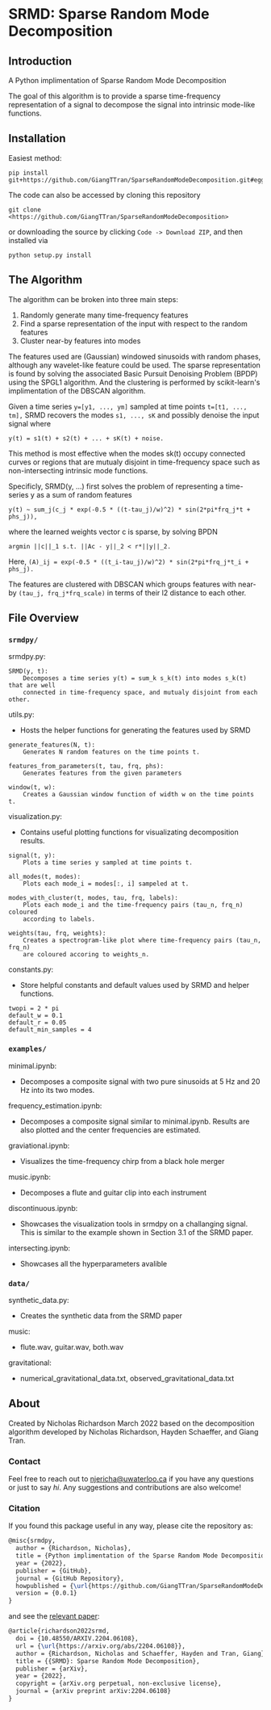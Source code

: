 # SRMD: Sparse Random Mode Decomposition

## Introduction

A Python implimentation of Sparse Random Mode Decomposition

The goal of this algorithm is to provide a sparse time-frequency representation
of a signal to decompose the signal into intrinsic mode-like functions.

## Installation

Easiest method:

```
pip install git+https://github.com/GiangTTran/SparseRandomModeDecomposition.git#egg=srmdpy
```

The code can also be accessed by cloning this repository

```
git clone <https://github.com/GiangTTran/SparseRandomModeDecomposition>
```

or downloading the source by clicking `Code -> Download ZIP`, and then installed via

```
python setup.py install
```

## The Algorithm

The algorithm can be broken into three main steps:
    
1. Randomly generate many time-frequency features
2. Find a sparse representation of the input with respect to the random features
3. Cluster near-by features into modes

The features used are (Gaussian) windowed sinusoids with random phases, although
any wavelet-like feature could be used. The sparse representation is found by
solving the associated Basic Pursuit Denoising Problem (BPDP) using the SPGL1
algorithm. And the clustering is performed by scikit-learn's implimentation of
the DBSCAN algorithm.

Given a time series ```y=[y1, ..., ym]``` sampled at time points ```t=[t1, ..., tm],```
SRMD recovers the modes ```s1, ..., sK``` and possibly denoise the input signal where

```y(t) = s1(t) + s2(t) + ... + sK(t) + noise.```

This method is most effective when the modes sk(t) occupy connected curves
or regions that are mutualy disjoint in time-frequency space such as
non-intersecting intrinsic mode functions.

Specificly, SRMD(y, ...) first solves the problem of representing a time-series
y as a sum of random features

```y(t) ~ sum_j(c_j * exp(-0.5 * ((t-tau_j)/w)^2) * sin(2*pi*frq_j*t + phs_j)),```

where the learned weights vector c is sparse, by solving BPDN

```argmin ||c||_1 s.t. ||Ac - y||_2 < r*||y||_2.```

Here, ```(A)_ij = exp(-0.5 * ((t_i-tau_j)/w)^2) * sin(2*pi*frq_j*t_i + phs_j).```

The features are clustered with DBSCAN which groups features with near-by
```(tau_j, frq_j*frq_scale)``` in terms of their l2 distance to each other.

## File Overview
###  ```srmdpy/```
srmdpy.py:
```
SRMD(y, t):
    Decomposes a time series y(t) = sum_k s_k(t) into modes s_k(t) that are well
    connected in time-frequency space, and mutualy disjoint from each other.
```
    
utils.py: 
- Hosts the helper functions for generating the features used by SRMD
```
generate_features(N, t):
    Generates N random features on the time points t.

features_from_parameters(t, tau, frq, phs):
    Generates features from the given parameters

window(t, w):
    Creates a Gaussian window function of width w on the time points t.
```

visualization.py:
- Contains useful plotting functions for visualizating decomposition results.
```
signal(t, y):
    Plots a time series y sampled at time points t.
    
all_modes(t, modes):
    Plots each mode_i = modes[:, i] sampeled at t.
    
modes_with_cluster(t, modes, tau, frq, labels):
    Plots each mode_i and the time-frequency pairs (tau_n, frq_n) coloured
    according to labels.
    
weights(tau, frq, weights):
    Creates a spectrogram-like plot where time-frequency pairs (tau_n, frq_n)
    are coloured accoring to weights_n.
```

constants.py:
- Store helpful constants and default values used by SRMD and helper functions.
```
twopi = 2 * pi
default_w = 0.1
default_r = 0.05
default_min_samples = 4
```
### ```examples/```

minimal.ipynb:
- Decomposes a composite signal with two pure sinusoids at 5 Hz and 20 Hz into its two modes.

frequency_estimation.ipynb:
- Decomposes a composite signal similar to minimal.ipynb. Results are also plotted and the center frequencies are estimated.

graviational.ipynb:
- Visualizes the time-frequency chirp from a black hole merger

music.ipynb:
- Decomposes a flute and guitar clip into each instrument

discontinuous.ipynb:
- Showcases the visualization tools in srmdpy on a challanging signal. This is similar to the example shown in Section 3.1 of the SRMD paper.

intersecting.ipynb:
- Showcases all the hyperparameters avalible

### ```data/```
synthetic_data.py:
- Creates the synthetic data from the SRMD paper

music:
- flute.wav, guitar.wav, both.wav

gravitational:
- numerical_gravitational_data.txt, observed_gravitational_data.txt

## About

Created by Nicholas Richardson March 2022 based on the decomposition algorithm
developed by Nicholas Richardson, Hayden Schaeffer, and Giang Tran.

### Contact

Feel free to reach out to njericha@uwaterloo.ca if you have any questions or
just to say *hi*. Any suggestions and contributions are also welcome!

### Citation
If you found this package useful in any way, please cite the repository as:

```latex
@misc{srmdpy,
  author = {Richardson, Nicholas},
  title = {Python implimentation of the Sparse Random Mode Decomposition algorithm},
  year = {2022},
  publisher = {GitHub},
  journal = {GitHub Repository},
  howpublished = {\url{https://github.com/GiangTTran/SparseRandomModeDecomposition}},
  version = {0.0.1}
}
```

and see the [relevant paper](https://arxiv.org/abs/2204.06108):

```latex
@article{richardson2022srmd,
  doi = {10.48550/ARXIV.2204.06108},
  url = {\url{https://arxiv.org/abs/2204.06108}},
  author = {Richardson, Nicholas and Schaeffer, Hayden and Tran, Giang},
  title = {{SRMD}: Sparse Random Mode Decomposition},
  publisher = {arXiv},
  year = {2022},
  copyright = {arXiv.org perpetual, non-exclusive license},
  journal = {arXiv preprint arXiv:2204.06108}
}
```

